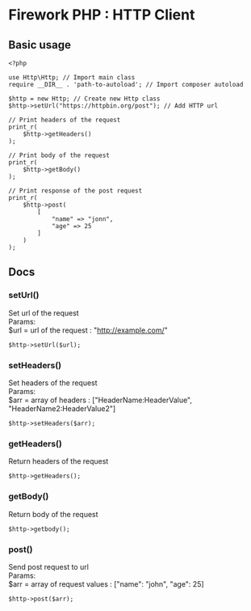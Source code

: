 # Firework PHP : HTTP Client

## Basic usage

    <?php

    use Http\Http; // Import main class
    require __DIR__ . 'path-to-autoload'; // Import composer autoload 

    $http = new Http; // Create new Http class
    $http->setUrl("https://httpbin.org/post"); // Add HTTP url

    // Print headers of the request
    print_r(
        $http->getHeaders()
    );

    // Print body of the request
    print_r(
        $http->getBody() 
    );

    // Print response of the post request
    print_r(
        $http->post(
            [
                "name" => "jonn",
                "age" => 25
            ]
        )
    );

## Docs

### setUrl()
Set url of the request \
Params: \
$url = url of the request : "http://example.com/"

    $http->setUrl($url);

### setHeaders()
Set headers of the request \
Params: \
$arr = array of headers : ["HeaderName:HeaderValue", "HeaderName2:HeaderValue2"]

    $http->setHeaders($arr);

### getHeaders()
Return headers of the request
    
    $http->getHeaders(); 

### getBody()
Return body of the request

    $http->getbody();

### post()
Send post request to url \
Params: \
$arr = array of request values : ["name": "john", "age": 25]

    $http->post($arr);
